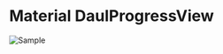 # Material DaulProgressView
![Sample](https://raw.github.com/pollux-/DualProgressBar/blob/master/app/src/main/res/raw/anim.gif)
